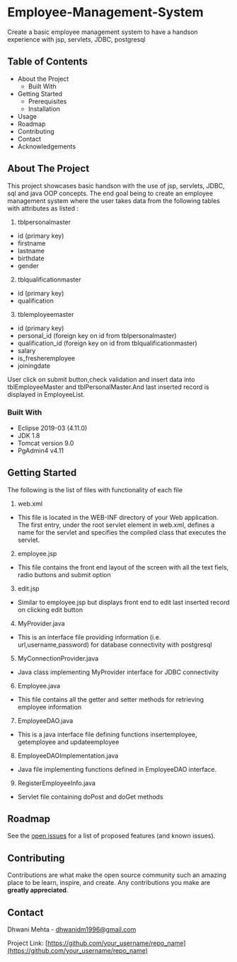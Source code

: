 # Employee-Management-System
Create a basic employee management system to have a handson experience with jsp, servlets, JDBC, postgresql



<!-- TABLE OF CONTENTS -->
## Table of Contents

* About the Project
  * Built With
* Getting Started
  * Prerequisites
  * Installation
* Usage
* Roadmap
* Contributing
* Contact
* Acknowledgements



<!-- ABOUT THE PROJECT -->
## About The Project
This project showcases basic handson with the use of jsp, servlets, JDBC, sql and java OOP concepts. The end goal being to create an employee management system where the user takes data from the following tables with attributes as listed :
1. tblpersonalmaster
 - id (primary key)
 - firstname
 - lastname
 - birthdate
 - gender

2. tblqualificationmaster
 - id (primary key)
 - qualification

3. tblemployeemaster
  - id (primary key)
  - personal_id (foreign key on id from tblpersonalmaster)
  - qualification_id (foreign key on id from tblqualificationmaster)
  - salary
  - is_fresheremployee
  - joiningdate
  
User click on submit button,check validation and insert data into tblEmployeeMaster and
tblPersonalMaster.And last inserted record is displayed in EmployeeList.

### Built With
* Eclipse 2019-03 (4.11.0)
* JDK 1.8
* Tomcat version 9.0
* PgAdmin4 v4.11

<!-- GETTING STARTED -->
## Getting Started
The following is the list of files with functionality of each file

1. web.xml
 - This file is located in the WEB-INF directory of your Web application. The first entry, under the root servlet element in web.xml, defines a name for the servlet and specifies the compiled class that executes the servlet. 
 
2. employee.jsp
 - This file contains the front end layout of the screen with all the text fiels, radio buttons and submit option 
 
3. edit.jsp
 - Similar to employee.jsp but displays front end to edit last inserted record on clicking edit button 
 
 4. MyProvider.java
  - This is an interface file providing information (i.e. url,username,password) for database connectivity with postgresql
  
 5. MyConnectionProvider.java
  - Java class implementing MyProvider interface for JDBC connectivity
  
 6. Employee.java
  - This file contains all the getter and setter methods for retrieving employee information
  
 7. EmployeeDAO.java 
  - This is a java interface file defining functions insertemployee, getemployee and updateemployee
  
 8. EmployeeDAOImplementation.java
  - Java file implementing functions defined in EmployeeDAO interface.
  
  9. RegisterEmployeeInfo.java
   - Servlet file containing doPost and doGet methods


<!-- ROADMAP -->
## Roadmap

See the [open issues](https://github.com/othneildrew/Best-README-Template/issues) for a list of proposed features (and known issues).



<!-- CONTRIBUTING -->
## Contributing

Contributions are what make the open source community such an amazing place to be learn, inspire, and create. Any contributions you make are **greatly appreciated**.


<!-- CONTACT -->
## Contact

Dhwani Mehta - dhwanidm1996@gmail.com

Project Link: [https://github.com/your_username/repo_name](https://github.com/your_username/repo_name)

